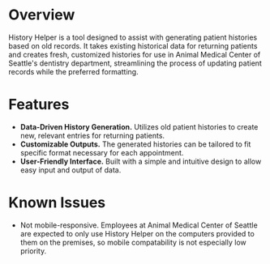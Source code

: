 # Overview
History Helper is a tool designed to assist with generating patient histories based on old records. It takes existing historical data for returning patients and creates fresh, customized histories for use in Animal Medical Center of Seattle's dentistry department, streamlining the process of updating patient records while the preferred formatting.

# Features
- **Data-Driven History Generation.** Utilizes old patient histories to create new, relevant entries for returning patients.
- **Customizable Outputs.** The generated histories can be tailored to fit specific format necessary for each appointment.
- **User-Friendly Interface.** Built with a simple and intuitive design to allow easy input and output of data.

# Known Issues
- Not mobile-responsive. Employees at Animal Medical Center of Seattle are expected to only use History Helper on the computers provided to them on the premises, so mobile compatability is not especially low priority.
